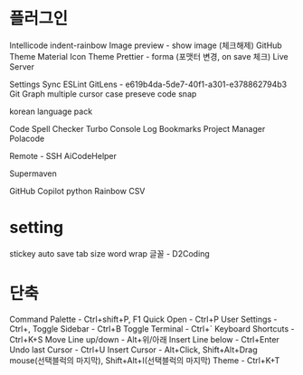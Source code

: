 # 플러그인

Intellicode
indent-rainbow
Image preview - show image (체크해제)
GitHub Theme
Material Icon Theme
Prettier - forma (포맷터 변경, on save 체크)
Live Server

Settings Sync
ESLint
GitLens - e619b4da-5de7-40f1-a301-e378862794b3
Git Graph
multiple cursor case preseve
code snap

korean language pack

Code Spell Checker
Turbo Console Log
Bookmarks
Project Manager
Polacode

Remote - SSH
AiCodeHelper

Supermaven

GitHub Copilot
python
Rainbow CSV

# setting

stickey
auto save
tab size
word wrap
글꼴 - D2Coding

# 단축

Command Palette - Ctrl+shift+P, F1
Quick Open - Ctrl+P
User Settings - Ctrl+,
Toggle Sidebar - Ctrl+B
Toggle Terminal - Ctrl+`
Keyboard Shortcuts - Ctrl+K+S
Move Line up/down - Alt+위/아래
Insert Line below - Ctrl+Enter
Undo last Cursor - Ctrl+U
Insert Cursor - Alt+Click, Shift+Alt+Drag mouse(선택블럭의 마지막), Shift+Alt+I(선택블럭의 마지막)
Theme - Ctrl+K+T
